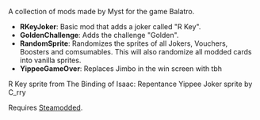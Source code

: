 A collection of mods made by Myst for the game Balatro.

- **RKeyJoker**: Basic mod that adds a joker called "R Key".
- **GoldenChallenge**: Adds the challenge "Golden".
- **RandomSprite**: Randomizes the sprites of all Jokers, Vouchers, Boosters and comsumables. This will also randomize all modded cards into vanilla sprites.
- **YippeeGameOver**: Replaces Jimbo in the win screen with tbh

R Key sprite from The Binding of Isaac: Repentance
Yippee Joker sprite by C_rry

Requires [Steamodded](https://github.com/Steamopollys/Steamodded).

